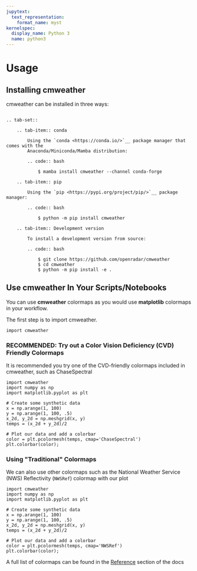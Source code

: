 ```yaml
---
jupytext:
  text_representation:
    format_name: myst
kernelspec:
  display_name: Python 3
  name: python3
---
```


# Usage

## Installing cmweather

cmweather can be installed in three ways:

```{eval-rst}

.. tab-set::

    .. tab-item:: conda

        Using the `conda <https://conda.io/>`__ package manager that comes with the
        Anaconda/Miniconda/Mamba distribution:

        .. code:: bash

            $ mamba install cmweather --channel conda-forge

    .. tab-item:: pip

        Using the `pip <https://pypi.org/project/pip/>`__ package manager:

        .. code:: bash

            $ python -m pip install cmweather

    .. tab-item:: Development version

        To install a development version from source:

        .. code:: bash

            $ git clone https://github.com/openradar/cmweather
            $ cd cmweather
            $ python -m pip install -e .
```

## Use cmweather In Your Scripts/Notebooks

You can use **cmweather** colormaps as you would use **matplotlib** colormaps in your workflow.

The first step is to import cmweather.

```{code-cell} ipython3
import cmweather

```

### RECOMMENDED: Try out a Color Vision Deficiency (CVD) Friendly Colormaps

It is recommended you try one of the CVD-friendly colormaps included in cmweather, such as ChaseSpectral

```{code-cell} ipython3
import cmweather
import numpy as np
import matplotlib.pyplot as plt

# Create some synthetic data
x = np.arange(1, 100)
y = np.arange(1, 100, .5)
x_2d, y_2d = np.meshgrid(x, y)
temps = (x_2d + y_2d)/2

# Plot our data and add a colorbar
color = plt.pcolormesh(temps, cmap='ChaseSpectral')
plt.colorbar(color);
```

### Using "Traditional" Colormaps

We can also use other colormaps such as the National Weather Service (NWS) Reflectivity (`NWSRef`) colormap with our plot

```{code-cell} ipython3
import cmweather
import numpy as np
import matplotlib.pyplot as plt

# Create some synthetic data
x = np.arange(1, 100)
y = np.arange(1, 100, .5)
x_2d, y_2d = np.meshgrid(x, y)
temps = (x_2d + y_2d)/2

# Plot our data and add a colorbar
color = plt.pcolormesh(temps, cmap='NWSRef')
plt.colorbar(color);
```

A full list of colormaps can be found in the [Reference](api.md) section of the docs
